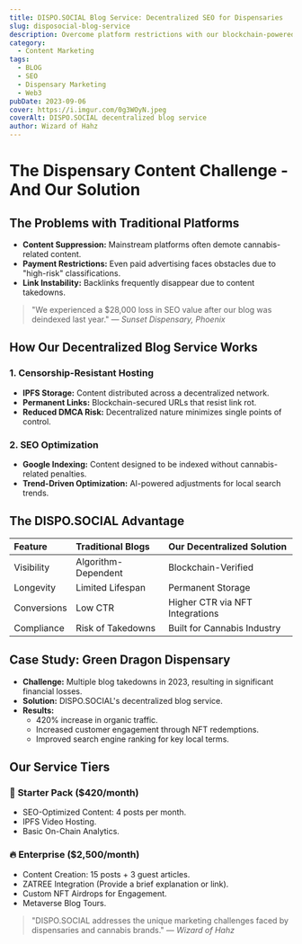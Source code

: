 ```yaml
---
title: DISPO.SOCIAL Blog Service: Decentralized SEO for Dispensaries
slug: disposocial-blog-service
description: Overcome platform restrictions with our blockchain-powered blog service – persistent, ranking dispensary content.
category:
  - Content Marketing
tags:
  - BLOG
  - SEO
  - Dispensary Marketing
  - Web3
pubDate: 2023-09-06
cover: https://i.imgur.com/0g3WOyN.jpeg
coverAlt: DISPO.SOCIAL decentralized blog service
author: Wizard of Hahz
---
```


# The Dispensary Content Challenge - And Our Solution

## The Problems with Traditional Platforms

* **Content Suppression:** Mainstream platforms often demote cannabis-related content.
* **Payment Restrictions:** Even paid advertising faces obstacles due to "high-risk" classifications.
* **Link Instability:** Backlinks frequently disappear due to content takedowns.

> "We experienced a $28,000 loss in SEO value after our blog was deindexed last year."
> — *Sunset Dispensary, Phoenix*

## How Our Decentralized Blog Service Works

### 1. **Censorship-Resistant Hosting**

* **IPFS Storage:** Content distributed across a decentralized network.
* **Permanent Links:** Blockchain-secured URLs that resist link rot.
* **Reduced DMCA Risk:** Decentralized nature minimizes single points of control.

### 2. **SEO Optimization**

* **Google Indexing:** Content designed to be indexed without cannabis-related penalties.
* **Trend-Driven Optimization:** AI-powered adjustments for local search trends.

## The DISPO.SOCIAL Advantage

| Feature | Traditional Blogs | Our Decentralized Solution |
| :------- | :---------------- | :-------------------------- |
| Visibility | Algorithm-Dependent | Blockchain-Verified        |
| Longevity | Limited Lifespan    | Permanent Storage          |
| Conversions | Low CTR             | Higher CTR via NFT Integrations |
| Compliance | Risk of Takedowns    | Built for Cannabis Industry |

## Case Study: Green Dragon Dispensary

* **Challenge:** Multiple blog takedowns in 2023, resulting in significant financial losses.
* **Solution:** DISPO.SOCIAL's decentralized blog service.
* **Results:**
    * 420% increase in organic traffic.
    * Increased customer engagement through NFT redemptions.
    * Improved search engine ranking for key local terms.

## Our Service Tiers

### 🌿 **Starter Pack** ($420/month)

* SEO-Optimized Content: 4 posts per month.
* IPFS Video Hosting.
* Basic On-Chain Analytics.

### 🔥 **Enterprise** ($2,500/month)

* Content Creation: 15 posts + 3 guest articles.
* ZATREE Integration (Provide a brief explanation or link).
* Custom NFT Airdrops for Engagement.
* Metaverse Blog Tours.

> "DISPO.SOCIAL addresses the unique marketing challenges faced by dispensaries and cannabis brands."
> — *Wizard of Hahz*